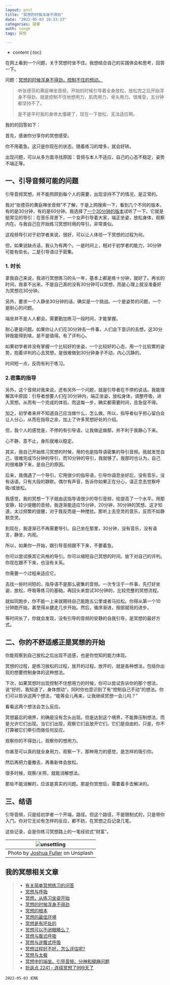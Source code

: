 ```yaml
---
layout: post
title: "冥想的时候浑身不得劲"
date: "2022-05-03 10:33:33"
categories: 隨筆
auth: conge
tags: 冥想

---
```

* content
{:toc}

在网上看到一个问题，关于冥想时坐不住。我想结合自己的实践体会和思考，回答一下。

问题：[冥想的时候浑身不得劲，控制不住的想动。](https://www.douban.com/group/topic/265826085/)

> 听张德芬的黄庭禅坐音频，开始的时候引导着全身放松，放松完之后开始浑身不得劲，就是控制不住地想用力，肌肉用力，骨头用力。很难受，五分钟都坚持不了。
>
> 是不是平时我的身体太僵硬了，现在一下放松，无法适应啊。

我的的回答如下：





首先，感谢你分享你的冥想感受。

你不用着急。这只是你现在的状态，随着练习的增多，就会好转。

出现问题，可以从多方面寻找原因：音频与本人不适应，自己的心态不稳定，姿势不端正等。

## 一、引导音频可能的问题

引导音频冥想，并不能照顾到每个人的需要，出现坚持不了的情况，是正常的。

我对“张德芬的黄庭禅坐音频”不了解，于是上网搜索一下，看到几个不同的版本，有的是30分钟，有的是60分钟。我选择了[一个30分钟的版本](https://www.ixigua.com/6796491221448524291?wid_try=1)试听了一下。它就是挺常见的导引：在音乐背景下，一个女声引导着大家，端正坐姿，放松身体，观察内在。与我自己在开始练习冥想时用的导引，非常类似。

这视频导引对于初学者来说，很好，可以让人体验一下冥想的过程为何。

但，如果说缺点话，我认为有两个。一是时间上，相对于初学者的能力，30分钟可能有些长。二是引导语过于密集。

### 1. 时长

拿我自己来说，我进行冥想练习的头一年，基本上都是练十分钟，就好了。再长的时间，我拿不出来。不是自己真的没有30分钟可以冥想，而是心理上就没准备好为冥想花30分钟。

另外，要求一个人静坐30分钟的话，确实是一个挑战。一个是姿势的问题，一个是耐心的问题。

端坐并不是人人都会。需要勤加练习一段时间，才能掌握。

耐心更是问题。如果你让人们花30分钟去一件事，人们会下意识的去想，这30分钟我能得到啥，是不是值得。有了评判心。

如果初学者并没有掌握一个比较好的坐姿，一个比较好的心态，用一个比较累的姿势，抱着评判的心去冥想，是很难做到30分钟身子不动，内心沉静的。

时间短一点，反而有利于练习。

### 2.密集的指导

另外，这个音频对我来说，还有另外一个问题，就是引导者在不停的说话。我能理解其中原因：引导者想要人们在30分钟内，端正坐姿，放松身体，调整呼吸，进入冥想。从而有一个完成的体验。而这每一步，确实都需要时间，且急促不得。

加之，初学者来并不知道自己应当做什么，怎么做。所以，指导者似乎担心留白会让人分心，从而在指导之余，加上了许多冥想好处的介绍。

但，我个人的感觉是，不停的有引导语，让我做这做那，并不利于我静心下来。

心不静，意不止，身形就难以稳定。

其实，我自己开始练习冥想的时候，用的也是指导语密集的导引音频。我就发觉自己，很难完成15分钟的导引，而10分钟的导引，我就够了。我那时也认为，自己的很难静下来，是自己的原因。

后来，我偶遇了一个导引，它用很少的指导语，引导你调息坐好后，没有音乐，没有话语，只有大段的静默。偶尔有声音，告诉你如果正在分心，请正念去觉察呼吸/或放松。

我感觉，我的冥想一下子就由这指导语很少的导引音频，给提高了一个水平。用那安静，较少提醒的音频，我逐渐能适应15分钟，20分钟，30分钟的冥想。这才知道，太过频繁的提醒，对于我反而是一种搅扰。那听上去空灵的音乐，反而不如静默空灵。

到现在，我逐渐已不再需要导引。自己坐在那里，30分钟，没有音乐，没有语言，静坐，内观。

所以，如果你一开始，跟引导音频跟不下来，不要着急。

你可以尝试换其它风格的导引。你可以缩短自己冥想的时间。放下对自己的评判。你现在跟不下来，也没有关系。

你需要一个过程来适应它。

去找一些时间短的，指导语不是那么密集的音频。一次专注于一件事，先打好坐姿，放松，呼吸等练习的基础，再回头来尝试30分钟的，比较完整的冥想流程。

就如同跑步，你不能一上来就期待自己能跑五公里或者马拉松。你得从第一个10分钟跑开始，甚至得从健走几步开始。然后，循序渐进，按部就班的进步。

等时间长了，你就会发现，没有引导的音频的安静的自我引导，是冥想的最好方式。


## 二、你的不舒适感正是冥想的开始

你能观察到自己放松之后出现不适感，也是你觉知的能力体现。

冥想的过程，是练习放松的过程，放开的过程。放开的，就是各种想法，包括你出现的想要控制身体的这种想法。

下次，如果冥想时出现控制不住想用力的时候，你可以尝试告诉你的那个想法，说“好的，我知道了，身体想动”，同时你也意识到了有“控制自己不动”的想法。你们可以告诉这两个想法，“能等会儿再来，让我继续冥想一会儿吗？”

看看这两个想法会怎么反应。

冥想最后的境界，的确是没有念头出现。但是达到这个境界，不能靠压制想法，而是允许它们出现。当它们出现，观察它们且放开它们。它们是自由的，只是，你不打算被它们牵引而做任何反应。

观察你的不得劲儿，观察你的想用力。

你甚至可以真的就全身用力，观察一下，那种用力的感觉，是怎样的吸引你。

然后再把力量撤去，再重新体会放松。

很多时候，观察/关照，就能消解想法。

那些不能消解的，应该是真实的问题。那是你冥想后，需要着手去解决的。

## 三、结语

引导音频，只是给初学者一个开端，路径。但这个路径，不是限制式的，只是带你入门。你对它无论有怎样的反应，都不妨，在冥想之后记录几笔。

这些记录，会是你练习冥想路上的一笔经验式“财富”。

|![unsettling](https://s2.loli.net/2022/05/04/8ik4VzLjB6qAt9f.jpg)|
|:--------------------------------------------------------------------:|
|Photo by [Joshua Fuller](https://unsplash.com/es/@joshuafuller?utm_source=unsplash&utm_medium=referral&utm_content=creditCopyText) on Unsplash|

## 我的冥想相关文章

> * [有关简单冥想练习的问答](https://conge.livingwithfcs.org/2022/04/15/Q-and-A-about-meditation/)
> * [冥想与呼吸](https://conge.livingwithfcs.org/2022/04/22/breathing/)
> * [冥想，从练习坐姿开始](https://conge.livingwithfcs.org/2022/04/27/sitting/)
> * [冥想的时候浑身不得劲](https://conge.livingwithfcs.org/2022/05/03/unsettling/)
> * [冥想的根本](https://conge.livingwithfcs.org/2022/05/10/basics/)
> * [冥想的最佳环境](https://conge.livingwithfcs.org/2022/05/17/meditation-env/)
> * [冥想是有坏处的](https://conge.livingwithfcs.org/2022/06/03/disadvantages/)
> * [冥想可以不闭眼睛么？](https://conge.livingwithfcs.org/2022/06/09/eye/)
> * [冥想与腹式呼吸](https://conge.livingwithfcs.org/2022/06/16/belly-breathing/)
> * [冥想与逆腹式呼吸](https://conge.livingwithfcs.org/2022/06/24/alternative-breathing/)
> * [冥想过程好不好，怎么评估呢?](https://conge.livingwithfcs.org/2022/06/29/no-judgement/)
> * [冥想与太极](https://conge.livingwithfcs.org/2022/07/06/taichi/)
> * [冥想中的端坐、引导音频、分神和腿麻问题](https://conge.livingwithfcs.org/2022/07/27/meditation-difficulties/)
> * [折返点 2241 - 连续冥想了999天了](https://conge.livingwithfcs.org/2022/10/16/ReturnPoint-999-meditations/)

```
2022-05-03 初稿
```
